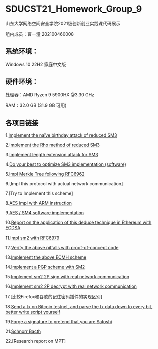 # SDUCST21_Homework_Group_9
山东大学网络空间安全学院2021级创新创业实践课代码展示

组内成员：曹一潼 202100460008

## 系统环境：

 Windows 10 22H2 家庭中文版

## 硬件环境：

处理器：AMD Ryzen 9 5900HX @3.30 GHz

RAM：32.0 GB (31.9 GB 可用)

## 各项目链接
1.[Implement the naïve birthday attack of reduced SM3](https://github.com/OneBucket126/SDUCST21_Homework_Group_9/tree/main/1.sm3%E7%94%9F%E6%97%A5%E6%94%BB%E5%87%BB)

2.[Implement the Rho method of reduced SM3](https://github.com/OneBucket126/SDUCST21_Homework_Group_9/tree/main/2.SM3%20Rho)

3.[Implement length extension attack for SM3](https://github.com/OneBucket126/SDUCST21_Homework_Group_9/tree/main/3.SM3%E9%95%BF%E5%BA%A6%E6%89%A9%E5%B1%95%E6%94%BB%E5%87%BB)

4.[Do your best to optimize SM3 implementation (software)](https://github.com/OneBucket126/SDUCST21_Homework_Group_9/tree/main/4.SM3优化)

5.[Impl Merkle Tree following RFC6962](https://github.com/OneBucket126/SDUCST21_Homework_Group_9/tree/main/5.Merkle%20Tree%20RFC69620)

6.[Impl this protocol with actual network communication]

7.[Try to Implement this scheme]

8.[AES impl with ARM instruction](https://github.com/OneBucket126/SDUCST21_Homework_Group_9/tree/main/8.AES%20with%20ARM%20instruction)

9.[AES / SM4 software implementation](https://github.com/OneBucket126/SDUCST21_Homework_Group_9/tree/main/9.AES实现)

10.[Report on the application of this deduce technique in Ethereum with ECDSA](https://github.com/OneBucket126/SDUCST21_Homework_Group_9/tree/main/10.利用ECDSA在以太坊中应用此演绎技术的报告)

11.[Impl sm2 with RFC6979](https://github.com/OneBucket126/SDUCST21_Homework_Group_9/tree/main/11.SM2%20RFC6979)

12.[Verify the above pitfalls with proof-of-concept code](https://github.com/OneBucket126/SDUCST21_Homework_Group_9/tree/main/12.用概念验证代码验证上述缺陷)

13.[Implement the above ECMH scheme](https://github.com/OneBucket126/SDUCST21_Homework_Group_9/tree/main/13.实施上述ECMH计划)

14.[Implement a PGP scheme with SM2](https://github.com/OneBucket126/SDUCST21_Homework_Group_9/tree/main/14.使用SM2实现PGP方案)

15.[Implement sm2 2P sign with real network communication](https://github.com/OneBucket126/SDUCST21_Homework_Group_9/tree/main/15.实现SM2%202P签名与实际网络通信)

16.[Implement sm2 2P decrypt with real network communication](https://github.com/OneBucket126/SDUCST21_Homework_Group_9/tree/main/16.实现真实网络通信的SM2%202P解密)

17.[比较Firefox和谷歌的记住密码插件的实现区别]

18.[Send a tx on Bitcoin testnet, and parse the tx data down to every bit, better write script yourself](https://github.com/OneBucket126/SDUCST21_Homework_Group_9/tree/main/18.在比特币测试网发送一-个tx并解析每一位数据)

19.[Forge a signature to pretend that you are Satoshi](https://github.com/OneBucket126/SDUCST21_Homework_Group_9/tree/main/19.伪造中本聪)

21.[Schnorr Bacth](https://github.com/OneBucket126/SDUCST21_Homework_Group_9/tree/main/21.Schnorr%20Batch)

22.[Research report on MPT]
